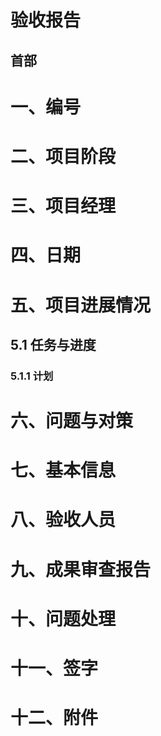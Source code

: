 
# 验收报告

## 首部

# 一、编号

# 二、项目阶段

# 三、项目经理

# 四、日期

# 五、项目进展情况

## 5.1 任务与进度

### 5.1.1 计划

# 六、问题与对策

# 七、基本信息

# 八、验收人员

# 九、成果审查报告

# 十、问题处理

# 十一、签字

# 十二、附件

